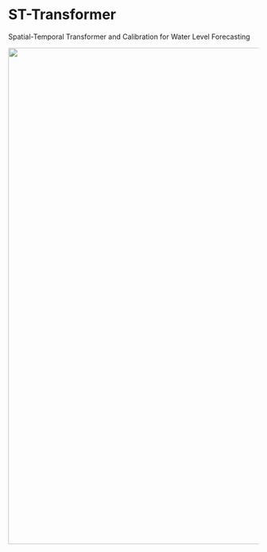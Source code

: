 # ST-Transformer
Spatial-Temporal Transformer and Calibration for Water Level Forecasting

<img width = "1000" heigth = "600" src = https://user-images.githubusercontent.com/37679460/202341104-2011189a-36c9-4f5c-87cd-36882e5d9c89.jpg>
